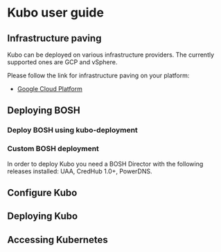 # Kubo user guide

## Infrastructure paving
Kubo can be deployed on various infrastructure providers. The currently supported ones are GCP and vSphere.

Please follow the link for infrastructure paving on your platform:
- [Google Cloud Platform](./paving-gcp.md)

## Deploying BOSH

### Deploy BOSH using kubo-deployment

### Custom BOSH deployment

In order to deploy Kubo you need a BOSH Director with the following 
releases installed: UAA, CredHub 1.0+, PowerDNS. 

## Configure Kubo

## Deploying Kubo

## Accessing Kubernetes